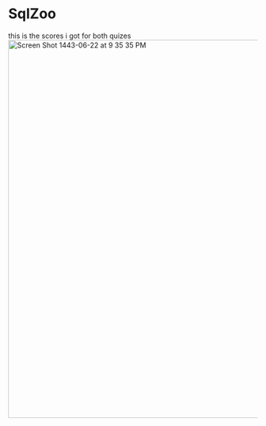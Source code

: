 # SqlZoo

this is the scores i got for both quizes
<img width="764" alt="Screen Shot 1443-06-22 at 9 35 35 PM" src="https://user-images.githubusercontent.com/97739922/151046646-e2810595-1762-4aa8-8920-3c2592272dc1.png">
